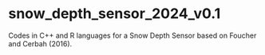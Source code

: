 # snow_depth_sensor_2024_v0.1
Codes in C++ and R languages for a Snow Depth Sensor based on Foucher and Cerbah (2016).
